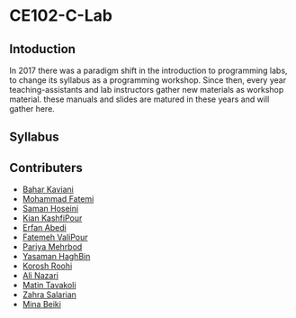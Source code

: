 # CE102-C-Lab

## Intoduction

In 2017 there was a paradigm shift in the introduction to programming labs, to change its syllabus as a programming workshop.
Since then, every year teaching-assistants and lab instructors gather new materials as workshop material.
these manuals and slides are matured in these years and will gather here.

## Syllabus

## Contributers
- [Bahar Kaviani](https://github.com/baharkaviani)
- [Mohammad Fatemi](https://github.com/smf8)
- [Saman Hoseini](https://github.com/saman2000hoseini)
- [Kian KashfiPour](https://github.com/kian79)
- [Erfan Abedi](https://github.com/theerfan)
- [Fatemeh ValiPour](https://github.com/fatemehvalipour)
- [Pariya Mehrbod](https://github.com/pariyamd)
- [Yasaman HaghBin](https://github.com/yasamanhbn)
- [Korosh Roohi](https://github.com/KoroshRH)
- [Ali Nazari](https://github.com/AliNazariii)
- [Matin Tavakoli](https://github.com/MatinTavakoli)
- [Zahra Salarian](https://github.com/zahrasalarian)
- [Mina Beiki](https://github.com/mina-beiki)
